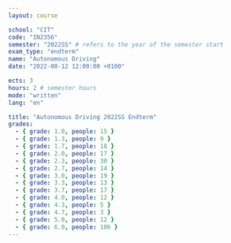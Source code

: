 ```yaml
---
layout: course

school: "CIT"
code: "IN2356"
semester: "2022SS" # refers to the year of the semester start
exam_type: "endterm"
name: "Autonomous Driving"
date: "2022-08-12 12:00:00 +0100"

ects: 3
hours: 2 # semester hours
mode: "written"
lang: "en"

title: "Autonomous Driving 2022SS Endterm"
grades:
  - { grade: 1.0, people: 15 }
  - { grade: 1.3, people: 9 }
  - { grade: 1.7, people: 18 }
  - { grade: 2.0, people: 17 }
  - { grade: 2.3, people: 30 }
  - { grade: 2.7, people: 14 }
  - { grade: 3.0, people: 19 }
  - { grade: 3.3, people: 13 }
  - { grade: 3.7, people: 17 }
  - { grade: 4.0, people: 12 }
  - { grade: 4.3, people: 5 }
  - { grade: 4.7, people: 3 }
  - { grade: 5.0, people: 12 }
  - { grade: 6.0, people: 106 }
---
```



